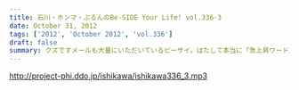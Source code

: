 ```yaml
---
title: 石川・ホンマ・ぶるんのBe-SIDE Your Life! vol.336-3
date: October 31, 2012
tags: ['2012', 'October 2012', 'vol.336']
draft: false
summary: クズですメールも大量にいただいているビーサイ。はたして本当に「急上昇ワード」を発信できる存在に なれるのかどうか～。なれねぇなぁ。ＮＡＭＡＥ
---
```


http://project-phi.ddo.jp/ishikawa/ishikawa336_3.mp3